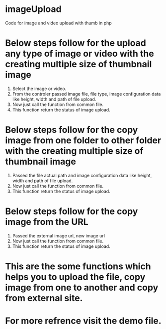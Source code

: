 # imageUpload
Code for image and video upload with thumb in php

# Below steps follow for the upload any type of image or video with the creating multiple size of thumbnail image

1. Select the image or video.
2. From the controler passed image file, file type, image configuration data like height, width and path of file upload.
3. Now just call the function from common file.
4. This function return the status of image upload.

# Below steps follow for the copy image from one folder to other folder with the creating multiple size of thumbnail image 

1. Passed the file actual path and image configuration data like height, width and path of file upload.
2. Now just call the function from common file.
3. This function return the status of image upload.

# Below steps follow for the copy image from the URL

1. Passed the external image url, new image url
2. Now just call the function from common file.
3. This function return the status of image upload. 

# This are the some functions which helps you to upload the file, copy image from one to another and copy from external site.
# For more refrence visit the demo file.



